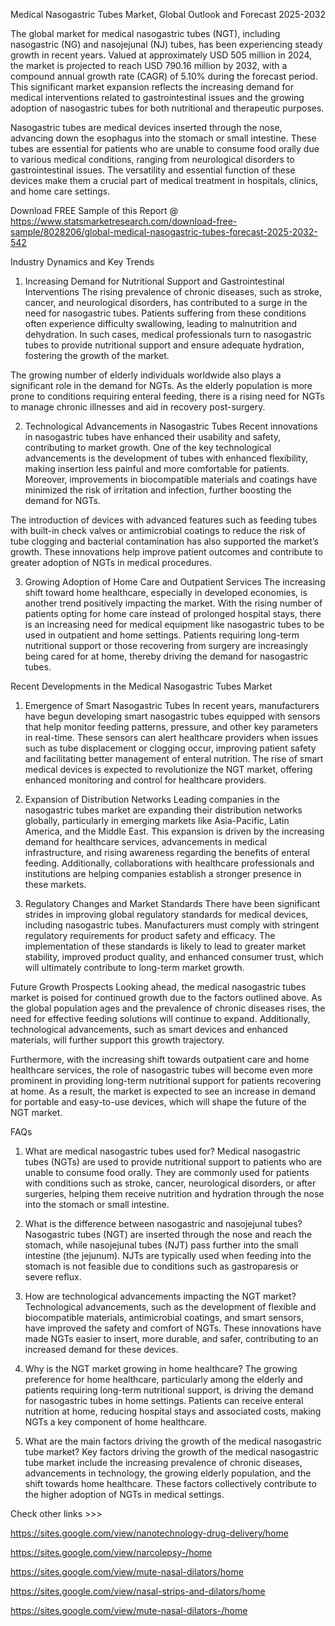 Medical Nasogastric Tubes Market, Global Outlook and Forecast 2025-2032

The global market for medical nasogastric tubes (NGT), including nasogastric (NG) and nasojejunal (NJ) tubes, has been experiencing steady growth in recent years. Valued at approximately USD 505 million in 2024, the market is projected to reach USD 790.16 million by 2032, with a compound annual growth rate (CAGR) of 5.10% during the forecast period. This significant market expansion reflects the increasing demand for medical interventions related to gastrointestinal issues and the growing adoption of nasogastric tubes for both nutritional and therapeutic purposes.

Nasogastric tubes are medical devices inserted through the nose, advancing down the esophagus into the stomach or small intestine. These tubes are essential for patients who are unable to consume food orally due to various medical conditions, ranging from neurological disorders to gastrointestinal issues. The versatility and essential function of these devices make them a crucial part of medical treatment in hospitals, clinics, and home care settings.

Download FREE Sample of this Report @ https://www.statsmarketresearch.com/download-free-sample/8028206/global-medical-nasogastric-tubes-forecast-2025-2032-542 

Industry Dynamics and Key Trends
1. Increasing Demand for Nutritional Support and Gastrointestinal Interventions
The rising prevalence of chronic diseases, such as stroke, cancer, and neurological disorders, has contributed to a surge in the need for nasogastric tubes. Patients suffering from these conditions often experience difficulty swallowing, leading to malnutrition and dehydration. In such cases, medical professionals turn to nasogastric tubes to provide nutritional support and ensure adequate hydration, fostering the growth of the market.

The growing number of elderly individuals worldwide also plays a significant role in the demand for NGTs. As the elderly population is more prone to conditions requiring enteral feeding, there is a rising need for NGTs to manage chronic illnesses and aid in recovery post-surgery.

2. Technological Advancements in Nasogastric Tubes
Recent innovations in nasogastric tubes have enhanced their usability and safety, contributing to market growth. One of the key technological advancements is the development of tubes with enhanced flexibility, making insertion less painful and more comfortable for patients. Moreover, improvements in biocompatible materials and coatings have minimized the risk of irritation and infection, further boosting the demand for NGTs.

The introduction of devices with advanced features such as feeding tubes with built-in check valves or antimicrobial coatings to reduce the risk of tube clogging and bacterial contamination has also supported the market’s growth. These innovations help improve patient outcomes and contribute to greater adoption of NGTs in medical procedures.

3. Growing Adoption of Home Care and Outpatient Services
The increasing shift toward home healthcare, especially in developed economies, is another trend positively impacting the market. With the rising number of patients opting for home care instead of prolonged hospital stays, there is an increasing need for medical equipment like nasogastric tubes to be used in outpatient and home settings. Patients requiring long-term nutritional support or those recovering from surgery are increasingly being cared for at home, thereby driving the demand for nasogastric tubes.

Recent Developments in the Medical Nasogastric Tubes Market
1. Emergence of Smart Nasogastric Tubes
In recent years, manufacturers have begun developing smart nasogastric tubes equipped with sensors that help monitor feeding patterns, pressure, and other key parameters in real-time. These sensors can alert healthcare providers when issues such as tube displacement or clogging occur, improving patient safety and facilitating better management of enteral nutrition. The rise of smart medical devices is expected to revolutionize the NGT market, offering enhanced monitoring and control for healthcare providers.

2. Expansion of Distribution Networks
Leading companies in the nasogastric tubes market are expanding their distribution networks globally, particularly in emerging markets like Asia-Pacific, Latin America, and the Middle East. This expansion is driven by the increasing demand for healthcare services, advancements in medical infrastructure, and rising awareness regarding the benefits of enteral feeding. Additionally, collaborations with healthcare professionals and institutions are helping companies establish a stronger presence in these markets.

3. Regulatory Changes and Market Standards
There have been significant strides in improving global regulatory standards for medical devices, including nasogastric tubes. Manufacturers must comply with stringent regulatory requirements for product safety and efficacy. The implementation of these standards is likely to lead to greater market stability, improved product quality, and enhanced consumer trust, which will ultimately contribute to long-term market growth.

Future Growth Prospects
Looking ahead, the medical nasogastric tubes market is poised for continued growth due to the factors outlined above. As the global population ages and the prevalence of chronic diseases rises, the need for effective feeding solutions will continue to expand. Additionally, technological advancements, such as smart devices and enhanced materials, will further support this growth trajectory.

Furthermore, with the increasing shift towards outpatient care and home healthcare services, the role of nasogastric tubes will become even more prominent in providing long-term nutritional support for patients recovering at home. As a result, the market is expected to see an increase in demand for portable and easy-to-use devices, which will shape the future of the NGT market.

FAQs
1. What are medical nasogastric tubes used for?
Medical nasogastric tubes (NGTs) are used to provide nutritional support to patients who are unable to consume food orally. They are commonly used for patients with conditions such as stroke, cancer, neurological disorders, or after surgeries, helping them receive nutrition and hydration through the nose into the stomach or small intestine.

2. What is the difference between nasogastric and nasojejunal tubes?
Nasogastric tubes (NGT) are inserted through the nose and reach the stomach, while nasojejunal tubes (NJT) pass further into the small intestine (the jejunum). NJTs are typically used when feeding into the stomach is not feasible due to conditions such as gastroparesis or severe reflux.

3. How are technological advancements impacting the NGT market?
Technological advancements, such as the development of flexible and biocompatible materials, antimicrobial coatings, and smart sensors, have improved the safety and comfort of NGTs. These innovations have made NGTs easier to insert, more durable, and safer, contributing to an increased demand for these devices.

4. Why is the NGT market growing in home healthcare?
The growing preference for home healthcare, particularly among the elderly and patients requiring long-term nutritional support, is driving the demand for nasogastric tubes in home settings. Patients can receive enteral nutrition at home, reducing hospital stays and associated costs, making NGTs a key component of home healthcare.

5. What are the main factors driving the growth of the medical nasogastric tube market?
Key factors driving the growth of the medical nasogastric tube market include the increasing prevalence of chronic diseases, advancements in technology, the growing elderly population, and the shift towards home healthcare. These factors collectively contribute to the higher adoption of NGTs in medical settings.

Check other links >>>

https://sites.google.com/view/nanotechnology-drug-delivery/home			

https://sites.google.com/view/narcolepsy-/home			

https://sites.google.com/view/mute-nasal-dilators/home			

https://sites.google.com/view/nasal-strips-and-dilators/home			

https://sites.google.com/view/mute-nasal-dilators-/home			
